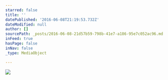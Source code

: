 ```yaml
---
starred: false
title: ''
datePublished: '2016-06-08T21:19:53.732Z'
dateModified: null
author: []
sourcePath: _posts/2016-06-08-21d57b59-798b-41e7-a186-95e7c052ac96.md
inFeed: true
hasPage: false
inNav: false
_type: MediaObject

---
```

![](https://the-grid-user-content.s3-us-west-2.amazonaws.com/79862dee-689d-4b04-85d8-108c6a4d7fc4.jpg)